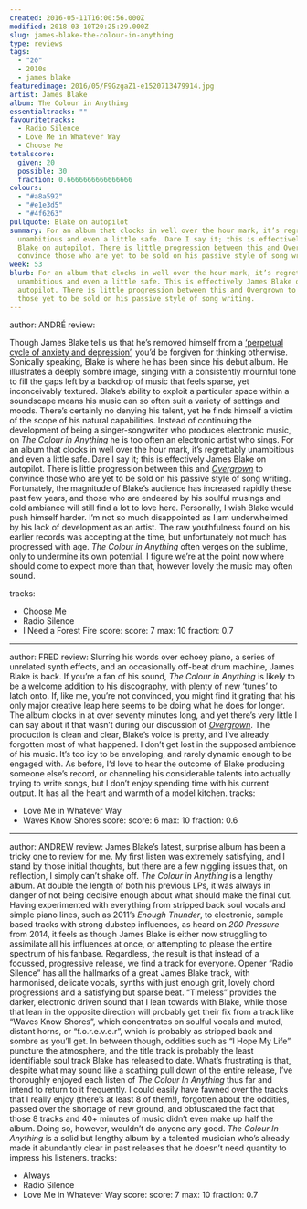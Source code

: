 ```yaml
---
created: 2016-05-11T16:00:56.000Z
modified: 2018-03-10T20:25:29.000Z
slug: james-blake-the-colour-in-anything
type: reviews
tags:
  - "20"
  - 2010s
  - james blake
featuredimage: 2016/05/F9GzgaZ1-e1520713479914.jpg
artist: James Blake
album: The Colour in Anything
essentialtracks: ""
favouritetracks:
  - Radio Silence
  - Love Me in Whatever Way
  - Choose Me
totalscore:
  given: 20
  possible: 30
  fraction: 0.6666666666666666
colours:
  - "#a8a592"
  - "#e1e3d5"
  - "#4f6263"
pullquote: Blake on autopilot
summary: For an album that clocks in well over the hour mark, it’s regrettably
  unambitious and even a little safe. Dare I say it; this is effectively James
  Blake on autopilot. There is little progression between this and Overgrown to
  convince those who are yet to be sold on his passive style of song writing.
week: 53
blurb: For an album that clocks in well over the hour mark, it’s regrettably
  unambitious and even a little safe. This is effectively James Blake on
  autopilot. There is little progression between this and Overgrown to convince
  those yet to be sold on his passive style of song writing.
---
```

author: ANDRÉ
review: <div class="_d97"><p>Though James Blake tells us that he’s removed
  himself from a <a
  href="http://pitchfork.com/features/interview/9889-james-blake-and-the-pursuit-of-happiness/"
  target="_blank" rel="noopener">‘perpetual cycle of anxiety and
  depression’</a>, you’d be forgiven for thinking otherwise. Sonically speaking,
  Blake is where he has been since his debut album. He illustrates a deeply
  sombre image, singing with a consistently mournful tone to fill the gaps left
  by a backdrop of music that feels sparse, yet inconceivably textured. Blake’s
  ability to exploit a particular space within a soundscape means his music can
  so often suit a variety of settings and moods. There’s certainly no denying
  his talent, yet he finds himself a victim of the scope of his natural
  capabilities. Instead of continuing the development of being a
  singer-songwriter who produces electronic music, on <em>The Colour in
  Anything</em> he is too often an electronic artist who sings. For an album
  that clocks in well over the hour mark, it’s regrettably unambitious and even
  a little safe. Dare I say it; this is effectively James Blake on autopilot.
  There is little progression between this and <em><a
  href="http://audioxide.com/reviews/james-blake-overgrown/" target="_blank"
  rel="noopener">Overgrown</a></em> to convince those who are yet to be sold on
  his passive style of song writing. Fortunately, the magnitude of Blake’s
  audience has increased rapidly these past few years, and those who are
  endeared by his soulful musings and cold ambiance will still find a lot to
  love here. Personally, I wish Blake would push himself harder. I’m not so much
  disappointed as I am underwhelmed by his lack of development as an artist. The
  raw youthfulness found on his earlier records was accepting at the time, but
  unfortunately not much has progressed with age. <em>The Colour in
  Anything</em> often verges on the sublime, only to undermine its own
  potential. I figure we’re at the point now where should come to expect more
  than that, however lovely the music may often sound.</p></div>
tracks:
  - Choose Me
  - ­Radio Silence
  - ­I Need a Forest Fire
score:
  score: 7
  max: 10
  fraction: 0.7
---
author: FRED
review: Slurring his words over echoey piano, a series of unrelated synth
  effects, and an occasionally off-beat drum machine, James Blake is back. If
  you’re a fan of his sound, *The Colour in Anything* is likely to be a welcome
  addition to his discography, with plenty of new ‘tunes’ to latch onto. If,
  like me, you’re not convinced, you might find it grating that his only major
  creative leap here seems to be doing what he does for longer. The album clocks
  in at over seventy minutes long, and yet there’s very little I can say about
  it that wasn’t during our discussion of
  [*Overgrown*](<http://audioxide.com/reviews/james-blake-overgrown/>). The
  production is clean and clear, Blake’s voice is pretty, and I’ve already
  forgotten most of what happened. I don’t get lost in the supposed ambience of
  his music. It’s too icy to be enveloping, and rarely dynamic enough to be
  engaged with. As before, I’d love to hear the outcome of Blake producing
  someone else’s record, or channeling his considerable talents into actually
  trying to write songs, but I don’t enjoy spending time with his current
  output. It has all the heart and warmth of a model kitchen.
tracks:
  - Love Me in Whatever Way
  - ­Waves Know Shores
score:
  score: 6
  max: 10
  fraction: 0.6
---
author: ANDREW
review: James Blake’s latest, surprise album has been a tricky one to review for
  me. My first listen was extremely satisfying, and I stand by those initial
  thoughts, but there are a few niggling issues that, on reflection, I simply
  can’t shake off. *The Colour in Anything* is a lengthy album. At double the
  length of both his previous LPs, it was always in danger of not being decisive
  enough about what should make the final cut. Having experimented with
  everything from stripped back soul vocals and simple piano lines, such as
  2011’s *Enough Thunder*, to electronic, sample based tracks with strong
  dubstep influences, as heard on *200 Pressure* from 2014, it feels as though
  James Blake is either now struggling to assimilate all his influences at once,
  or attempting to please the entire spectrum of his fanbase. Regardless, the
  result is that instead of a focussed, progressive release, we find a track for
  everyone. Opener “Radio Silence” has all the hallmarks of a great James Blake
  track, with harmonised, delicate vocals, synths with just enough grit, lovely
  chord progressions and a satisfying but sparse beat. “Timeless” provides the
  darker, electronic driven sound that I lean towards with Blake, while those
  that lean in the opposite direction will probably get their fix from a track
  like “Waves Know Shores”, which concentrates on soulful vocals and muted,
  distant horns, or “f.o.r.e.v.e.r”, which is probably as stripped back and
  sombre as you’ll get. In between though, oddities such as “I Hope My Life”
  puncture the atmosphere, and the title track is probably the least
  identifiable soul track Blake has released to date. What’s frustrating is
  that, despite what may sound like a scathing pull down of the entire release,
  I’ve thoroughly enjoyed each listen of *The Colour In Anything* thus far and
  intend to return to it frequently. I could easily have fawned over the tracks
  that I really enjoy (there’s at least 8 of them!), forgotten about the
  oddities, passed over the shortage of new ground, and obfuscated the fact that
  those 8 tracks and 40+ minutes of music didn’t even make up half the album.
  Doing so, however, wouldn’t do anyone any good. *The Colour In Anything* is a
  solid but lengthy album by a talented musician who’s already made it
  abundantly clear in past releases that he doesn’t need quantity to impress his
  listeners.
tracks:
  - Always
  - ­Radio Silence
  - ­Love Me in Whatever Way
score:
  score: 7
  max: 10
  fraction: 0.7
